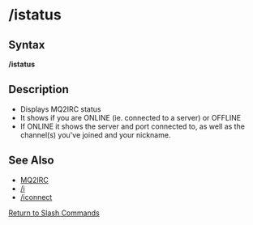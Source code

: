 # /istatus

## Syntax

**/istatus**

## Description

* Displays MQ2IRC status
* It shows if you are ONLINE \(ie. connected to a server\) or OFFLINE
* If ONLINE it shows the server and port connected to, as well as the channel\(s\) you've joined and your nickname.

## See Also

* [MQ2IRC](../)
* [/i](i.md)
* [/iconnect](iconnect.md)

[Return to Slash Commands](../../../../commands/slash-commands/)

